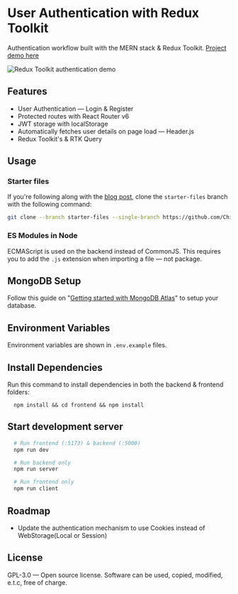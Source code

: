 # User Authentication with Redux Toolkit

Authentication workflow built with the MERN stack & Redux Toolkit. [Project demo here](https://redux-user-auth.netlify.app/)

![Redux Toolkit authentication demo](https://blog.logrocket.com/wp-content/uploads/2022/06/introduction-app-demo.gif)

## Features

- User Authentication — Login & Register
- Protected routes with React Router v6
- JWT storage with localStorage
- Automatically fetches user details on page load — Header.js
- Redux Toolkit's & RTK Query

## Usage

### Starter files

If you're following along with the [blog post](https://blog.logrocket.com/handling-user-authentication-redux-toolkit), clone the `starter-files` branch with the following command:

```bash
git clone --branch starter-files --single-branch https://github.com/Chinwike1/redux-user-auth.git
```

### ES Modules in Node

ECMAScript is used on the backend instead of CommonJS. This requires you to add the `.js` extension when importing a file — not package.

## MongoDB Setup

Follow this guide on "[Getting started with MongoDB Atlas](https://www.mongodb.com/docs/atlas/getting-started/)" to setup your database.

## Environment Variables

Environment variables are shown in `.env.example` files.

## Install Dependencies

Run this command to install dependencies in both the backend & frontend folders:

```
  npm install && cd frontend && npm install
```

## Start development server

```bash
  # Run frontend (:5173) & backend (:5000)
  npm run dev

  # Run backend only
  npm run server

  # Run frontend only
  npm run client
```

## Roadmap

- Update the authentication mechanism to use Cookies instead of WebStorage(Local or Session)

## License

GPL-3.0 — Open source license. Software can be used, copied, modified, e.t.c, free of charge.
